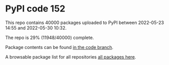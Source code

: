 # PyPI code 152

This repo contains 40000 packages uploaded to PyPI between 
2022-05-23 14:55 and 2022-05-30 10:32.

The repo is 29% (11948/40000) complete.

Package contents can be found [in the code branch](https://github.com/pypi-data/pypi-mirror-152/tree/code/packages).

A browsable package list for all repositories [all packages here](https://pypi-data.github.io/website/repositories/pypi-mirror-152).


